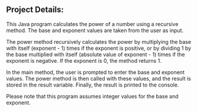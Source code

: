 ## Project Details:
This Java program calculates the power of a number using a recursive method. The base and exponent values are taken from the user as input.

The power method recursively calculates the power by multiplying the base with itself (exponent - 1) times if the exponent is positive, or by dividing 1 by the base multiplied with itself (absolute value of exponent - 1) times if the exponent is negative. If the exponent is 0, the method returns 1.

In the main method, the user is prompted to enter the base and exponent values. The power method is then called with these values, and the result is stored in the result variable. Finally, the result is printed to the console.

Please note that this program assumes integer values for the base and exponent.
